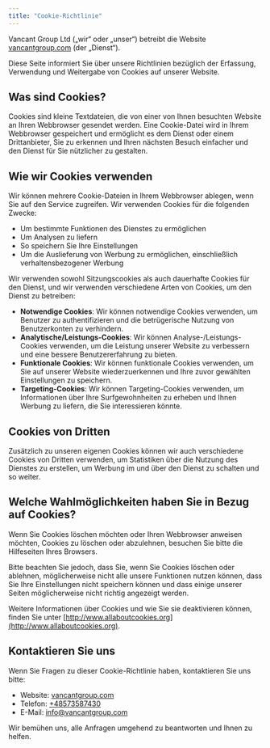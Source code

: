```yaml
---
title: "Cookie-Richtlinie"
---
```


Vancant Group Ltd („wir“ oder „unser“) betreibt die Website [vancantgroup.com](https://vancantgroup.com) (der „Dienst“).

Diese Seite informiert Sie über unsere Richtlinien bezüglich der Erfassung, Verwendung und Weitergabe von Cookies auf unserer Website.

## Was sind Cookies?

Cookies sind kleine Textdateien, die von einer von Ihnen besuchten Website an Ihren Webbrowser gesendet werden. Eine Cookie-Datei wird in Ihrem Webbrowser gespeichert und ermöglicht es dem Dienst oder einem Drittanbieter, Sie zu erkennen und Ihren nächsten Besuch einfacher und den Dienst für Sie nützlicher zu gestalten.

## Wie wir Cookies verwenden

Wir können mehrere Cookie-Dateien in Ihrem Webbrowser ablegen, wenn Sie auf den Service zugreifen. Wir verwenden Cookies für die folgenden Zwecke:

- Um bestimmte Funktionen des Dienstes zu ermöglichen
- Um Analysen zu liefern
- So speichern Sie Ihre Einstellungen
- Um die Auslieferung von Werbung zu ermöglichen, einschließlich verhaltensbezogener Werbung

Wir verwenden sowohl Sitzungscookies als auch dauerhafte Cookies für den Dienst, und wir verwenden verschiedene Arten von Cookies, um den Dienst zu betreiben:

- **Notwendige Cookies**: Wir können notwendige Cookies verwenden, um Benutzer zu authentifizieren und die betrügerische Nutzung von Benutzerkonten zu verhindern.
- **Analytische/Leistungs-Cookies**: Wir können Analyse-/Leistungs-Cookies verwenden, um die Leistung unserer Website zu verbessern und eine bessere Benutzererfahrung zu bieten.
- **Funktionale Cookies**: Wir können funktionale Cookies verwenden, um Sie auf unserer Website wiederzuerkennen und Ihre zuvor gewählten Einstellungen zu speichern.
- **Targeting-Cookies**: Wir können Targeting-Cookies verwenden, um Informationen über Ihre Surfgewohnheiten zu erheben und Ihnen Werbung zu liefern, die Sie interessieren könnte.

## Cookies von Dritten

Zusätzlich zu unseren eigenen Cookies können wir auch verschiedene Cookies von Dritten verwenden, um Statistiken über die Nutzung des Dienstes zu erstellen, um Werbung im und über den Dienst zu schalten und so weiter.

## Welche Wahlmöglichkeiten haben Sie in Bezug auf Cookies?

Wenn Sie Cookies löschen möchten oder Ihren Webbrowser anweisen möchten, Cookies zu löschen oder abzulehnen, besuchen Sie bitte die Hilfeseiten Ihres Browsers.

Bitte beachten Sie jedoch, dass Sie, wenn Sie Cookies löschen oder ablehnen, möglicherweise nicht alle unsere Funktionen nutzen können, dass Sie Ihre Einstellungen nicht speichern können und dass einige unserer Seiten möglicherweise nicht richtig angezeigt werden.

Weitere Informationen über Cookies und wie Sie sie deaktivieren können, finden Sie unter [http://www.allaboutcookies.org](http://www.allaboutcookies.org).

## Kontaktieren Sie uns

Wenn Sie Fragen zu dieser Cookie-Richtlinie haben, kontaktieren Sie uns bitte:

- Website: [vancantgroup.com](https://vancantgroup.com)
- Telefon: [+48573587430](tel:+48573587430)
- E-Mail: [info@vancantgroup.com](mailto:info@vancantgroup.com)

Wir bemühen uns, alle Anfragen umgehend zu beantworten und Ihnen zu helfen.
